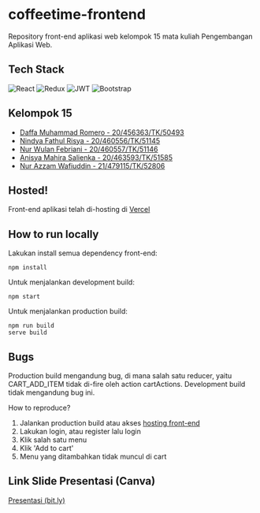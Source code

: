 # coffeetime-frontend
Repository front-end aplikasi web kelompok 15 mata kuliah Pengembangan Aplikasi Web.

## Tech Stack

![React](https://img.shields.io/badge/react-%2320232a.svg?style=for-the-badge&logo=react&logoColor=%2361DAFB) ![Redux](https://img.shields.io/badge/redux-%23593d88.svg?style=for-the-badge&logo=redux&logoColor=white) ![JWT](https://img.shields.io/badge/JWT-black?style=for-the-badge&logo=JSON%20web%20tokens)
 ![Bootstrap](https://img.shields.io/badge/bootstrap-%23563D7C.svg?style=for-the-badge&logo=bootstrap&logoColor=white)
 
## Kelompok 15
- [Daffa Muhammad Romero - 20/456363/TK/50493](https://github.com/daffaromero)
- [Nindya Fathul Risya - 20/460556/TK/51145](https://github.com/ninfrrr)
- [Nur Wulan Febriani - 20/460557/TK/51146](https://github.com/nrwfebriani)
- [Anisya Mahira Salienka - 20/463593/TK/51585](https://github.com/anisyamahira)
- [Nur Azzam Wafiuddin - 21/479115/TK/52806](https://github.com/Nur-Azzam-Wafiuddin)

## Hosted!
Front-end aplikasi telah di-hosting di <a href="https://coffeetime-ten.vercel.app/">Vercel</a><br>

## How to run locally

Lakukan install semua dependency front-end:
```
npm install
```

Untuk menjalankan development build:

```
npm start
```

Untuk menjalankan production build:

```
npm run build
serve build
```

## Bugs

Production build mengandung bug, di mana salah satu reducer, yaitu CART_ADD_ITEM tidak di-fire oleh action cartActions.
Development build tidak mengandung bug ini.

How to reproduce?
<ol>
  <li>Jalankan production build atau akses <a href="https://coffeetime-ten.vercel.app/">hosting front-end</a></li>
  <li>Lakukan login, atau register lalu login</li>
  <li>Klik salah satu menu</li>
  <li>Klik 'Add to cart'</li>
  <li>Menu yang ditambahkan tidak muncul di cart</li>
</ol>

## Link Slide Presentasi (Canva)
<a href="https://bit.ly/SlideKel15">Presentasi (bit.ly)</a>
